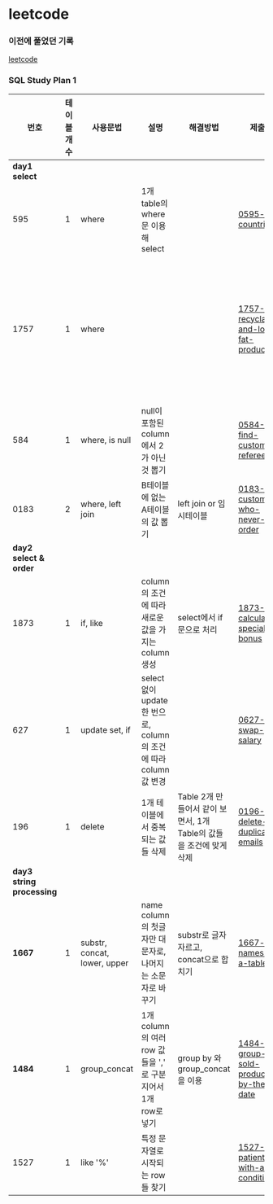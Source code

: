 # leetcode

### 이전에 풀었던 기록
[leetcode](https://github.com/jisy2718/TIL/blob/master/SQL/leetcode.md)

### SQL Study Plan 1
| 번호    | 테이블개수 |사용문법  |설명      | 해결방법       | 제출본     | 참고하기|
| ----- | -----------|-------- |---------- | ---------- | ---------- |-------------|
|**day1 select**|||||||
| 595 | 1 | where | 1개 table의 where 문 이용해  select |  | [0595-big-countries](./0595-big-countries)| |
|1757|1| where | | | [1757-recyclable-and-low-fat-products](./1757-recyclable-and-low-fat-products) | [조건만족하는 row 개수구하기](https://leetcode.com/problems/recyclable-and-low-fat-products/discuss/1062936/SQL-1-liner-solution-(This-is-a-FB-DE-interview-question)) |
|584|1|where, is null| null이 포함된 column에서 2가 아닌 것 뽑기 | | [0584-find-customer-referee](./0584-find-customer-referee)||
|0183|2|where, left join| B테이블에 없는 A테이블의 값 뽑기 |left join or 임시테이블| [0183-customers-who-never-order](./0183-customers-who-never-order)||
|**day2 select & order**|||||||
|1873|1|if, like| column의 조건에 따라 새로운 값을 가지는 column 생성|select에서 if문으로 처리|[1873-calculate-special-bonus](./1873-calculate-special-bonus)||
|627|1|update set, if| select없이 update 한 번으로, column의 조건에 따라 column 값 변경 | | [0627-swap-salary](./0627-swap-salary)| |
|196|1|delete | 1개 테이블에서 중복되는 값들 삭제 | Table 2개 만들어서 같이 보면서, 1개 Table의 값들을 조건에 맞게 삭제| [0196-delete-duplicate-emails](./0196-delete-duplicate-emails)||
|**day3 string processing**|
|**1667**|1| substr, concat, lower, upper | name column의 첫글자만 대문자로, 나머지는 소문자로 바꾸기 | substr로 글자 자르고, concat으로 합치기 | [1667-fix-names-in-a-table](./1667-fix-names-in-a-table) ||
|**1484**|1| group_concat | 1개 column의 여러 row 값들을 ',' 로 구분지어서 1개 row로 넣기 | group by 와 group_concat을 이용 | [1484-group-sold-products-by-the-date](./1484-group-sold-products-by-the-date)||
|1527|1|like '%' | 특정 문자열로 시작되는 row들 찾기 ||[1527-patients-with-a-condition](./1527-patients-with-a-condition)||
